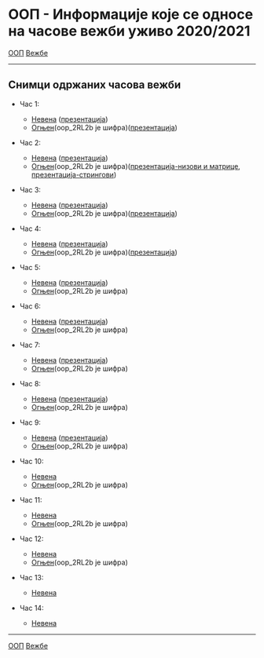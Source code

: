 # ООП - Информације које се односе на часове вежби уживо 2020/2021

[ООП](../../README.md) [Вежбе](../README.md)

---

## Снимци одржаних часова вежби
- Час 1: 
	- [Невена](https://jstrieb.github.io/link-lock/#eyJ2IjoiMC4wLjEiLCJlIjoiOVhUVitmclhDYXVZNHBzdlhFbTZMUVN2UExaMHB4djJHUUZPQVpvc3VJSkNIdTZFYnhJeE5adjliOG0wMlpUTXN1UGZpR24wTzZFT2FFdFhnVmswaFJwZ0xVMGlJSENsIiwiaSI6ImhlV0NZd2lLVk9Pd3lYeHYifQ==) ([презентација](http://enastava.matf.bg.ac.rs/~nevena_ciric/oop/oop_cas1.pdf))
	- [Огњен](https://matf.webex.com/matf/ldr.php?RCID=56f8678bcab4458892f033e0f7a027f6)(oop_2RL2b је шифра)([презентација](../prezentacije/2020.2021/01.uvod.pdf))

- Час 2: 
	- [Невена](https://jstrieb.github.io/link-lock/#eyJ2IjoiMC4wLjEiLCJlIjoiUmN2SjBCVHR6eU9ERGJIV2FRZ2ZzNE0rcmF6M3lZa09FY0czYXVXT2x2Szc0azVjOE5qUk5tQS9zUW56WEw5Ulg3aW1oOVM2N082clliMFVvTUJoOGVIR3ZER2xPZnEvIiwiaSI6Iis3M3pzT05IMGlmeU1oQzMifQ==) ([презентација](http://enastava.matf.bg.ac.rs/~nevena_ciric/oop/oop_cas2.pdf))
	- [Огњен](https://matf.webex.com/matf/ldr.php?RCID=f3e5775d90334fe0970d183faa644919)(oop_2RL2b је шифра)([презентација-низови и матрице](../prezentacije/2020.2021/02.nizovi.matrice.pdf), [презентација-стрингови](../prezentacije/2020.2021/02.nizovi.matrice.pdf))
	
- Час 3: 
	- [Невена](https://jstrieb.github.io/link-lock/#eyJ2IjoiMC4wLjEiLCJlIjoiSGd2TFA3WHJHdDlYbEl0VjU5emFhWXluSTZqNkUrc0llSTFTVXpiTzMyZU5PMy9JLzlBSnlrVFJLNnh2RVVERE5COG8rQnVXY0NLbG5vTTBqaVFVbDBLUm41TjNUaEFTIiwiaSI6InVTeXEyZjQxNGduZWF5MDIifQ==) ([презентација](http://enastava.matf.bg.ac.rs/~nevena_ciric/oop/oop_cas3.pdf))
	- [Огњен](https://matf.webex.com/matf/ldr.php?RCID=8d5bd9dd6eb949389b4c2aa6d9093188)(oop_2RL2b је шифра)([презентација](../prezentacije/2020.2021/04.oop.pdf))

- Час 4: 
	- [Невена](https://jstrieb.github.io/link-lock/#eyJ2IjoiMC4wLjEiLCJlIjoiWG1HcHk3S1dZS0NBaDZNWjBPdlFwbGZQRG1rd1pNOXJUOXkxMHFHQmxlWkUzMk9hS2lBN2xTWklHQ2p6ZFoxZU8wbFNNdk9uZmFJQTQrTWhhMGROby92cDlnTGR3SGtTIiwiaSI6ImcvVlp0cGNKcEFvSWFxUjMifQ==) ([презентација](http://enastava.matf.bg.ac.rs/~nevena_ciric/oop/oop_cas4.pdf))
	- [Огњен](https://matf.webex.com/matf/ldr.php?RCID=862bd13075d943eabc96b89ad2ad2917)(oop_2RL2b је шифра)([презентација](../prezentacije/2020.2021/05.klase.nasledjivanje.pdf))

- Час 5: 
	- [Невена](https://jstrieb.github.io/link-lock/#eyJ2IjoiMC4wLjEiLCJlIjoiZU5Gb0FXU3JrSlVrMGtTK29ydzdwK1B6SS9HWWN2T1BCMXNPdXp2dlJYR2hKa2lJUytyc3dCYXM4UlZFbUVyWm1ROWVDREFkQlhTaHA5dTkwMFFYM1pYcUtmNUtvdzJWIiwiaSI6IjZ0U084VHEwd00rNTBqbEcifQ==) ([презентација](http://enastava.matf.bg.ac.rs/~nevena_ciric/oop/oop_cas5.pdf))
	- [Огњен](https://matf.webex.com/matf/ldr.php?RCID=fc47a5f9855a40f2b90d06ceef5f62a0)(oop_2RL2b је шифра)
- Час 6: 
	- [Невена](https://jstrieb.github.io/link-lock/#eyJ2IjoiMC4wLjEiLCJlIjoiWC9QRENLaFRwc1d2V21WTko2UzFhZnZPRHlRL1VtZ1NZZVh6cE9hNEw0d0NpR2hlTWo0eXM2elBwQWVtbXdTby9hclhvb0ZvYVd2QW1DeFMvZkxxcDdQWEVMdVlFc05pIiwiaSI6Im5PeUs0RURrelk5eHdkYSsifQ==) ([презентација](http://enastava.matf.bg.ac.rs/~nevena_ciric/oop/oop_cas6.pdf))
	- [Огњен](https://matf.webex.com/matf/ldr.php?RCID=fcee9557553f42ae900e65990d329faa)(oop_2RL2b је шифра)

- Час 7: 
	- [Невена](https://jstrieb.github.io/link-lock/#eyJ2IjoiMC4wLjEiLCJlIjoiZEwvbWRuZkJlOEp3K0o5M1NNQlBwejhCZWN0UHo4d0I3Nk5Id09SS0pheEsrRGhhVGlGK3ZOYkZlTnZiVmVvM3EvUVMvckE4YWRBMy9KeEF4WXgxTkVOVFo0ZFU1NHV1IiwiaSI6IjcyZzd2amJ5VDIzSzJhWWgifQ==) ([презентација](http://enastava.matf.bg.ac.rs/~nevena_ciric/oop/oop_cas7.pdf))
	- [Огњен](https://matf.webex.com/matf/ldr.php?RCID=68755f7f7a8c4cbaae54b2301f6abd53)(oop_2RL2b је шифра)

- Час 8: 
	- [Невена](https://jstrieb.github.io/link-lock/#eyJ2IjoiMC4wLjEiLCJlIjoicElYbU5oaVMrcWxnSTZDQ2F4dVk0QVZHVmQzaklWNmxCOTQ4QnU1LzVhZGF0L01tc3NPYktXbFpaUFdXblkzTTAzcmcwZ3V4cGV5SHBBeUlJbmU5dnJJNUdjYWhWbitiIiwiaSI6Im1FWnhCanA5Q3RjNmdzcWUifQ==) ([презентација](http://enastava.matf.bg.ac.rs/~nevena_ciric/oop/oop_cas8.pdf))
	- [Огњен](https://matf.webex.com/matf/ldr.php?RCID=4ec544b15a04491b9888107e50a226d6)(oop_2RL2b је шифра)

- Час 9: 
	- [Невена](https://jstrieb.github.io/link-lock/#eyJ2IjoiMC4wLjEiLCJlIjoiMDVjV0hJTjNCbVpQZDdIS1ZJSkU2SFBxOGRHd3g0SzkwQnI4YzVveEoxUGZMaWgzc1UwcnhteXhvN0ZvYUd4TnYyanlKazdKWWJReWYvS2xhZFo2Z25PcUtFZUxYQ3ZWIiwiaSI6ImRvQmM5c1MwTmlRSzBNZTcifQ==) ([презентација](http://enastava.matf.bg.ac.rs/~nevena_ciric/oop/oop_cas9.pdf))
	- [Огњен](https://matf.webex.com/matf/ldr.php?RCID=ff810fa510694964a64402ead634daf2)(oop_2RL2b је шифра)

- Час 10: 
	- [Невена](https://jstrieb.github.io/link-lock/#eyJ2IjoiMC4wLjEiLCJlIjoibStQYUgxemljbko5Qmp2cWZQOGl0OUxvRHNSMXJzTmV4NE8wclE4QjdwL2xyWU1ZS2lZSFVoTmpST3FTZDhtcU5FK2lYY25EWGY5dEJtN2NnbUtjRXpIaDNIbkVJZ2NHL1E9PSIsImkiOiJuMkdnY0xrdWI3elRLcG0rIn0=) 
	- [Огњен](https://matf.webex.com/matf/ldr.php?RCID=7083f2cd4ad441c59ddb82108ee8c37e)(oop_2RL2b је шифра)

- Час 11: 
	- [Невена](https://jstrieb.github.io/link-lock/#eyJ2IjoiMC4wLjEiLCJlIjoiZnBubWhKZEV1VlZKV1dPMVQ2dy9mRFVLQlhuaG5SSTFnYk5TL2l0ODhMZitZeld4cC9PNGRQcklSd2JhWVNSVTZXLytxUzNlSUwwYXBSbWxyMkIydzRXMGtvdFFuZ2hrWWc9PSIsImkiOiJnT2tXVDRJdzZsRVpxWllYIn0=) 
	- [Огњен](https://matf.webex.com/matf/ldr.php?RCID=2c673350f4af4eca920bbb97ebeb0150)(oop_2RL2b је шифра)

- Час 12: 
	- [Невена](https://jstrieb.github.io/link-lock/#eyJ2IjoiMC4wLjEiLCJlIjoiQjVFdXFzR2JNNWNVeDZGN1NUQ0J0QUNUMVNlSjNpUWFPc1ZYcmxhQngySTFDL3hsTEZ2MEY4UUVFZ2s3QkQxUmtoazNudi9udExQZVRCNVorbzRKMDZKUDZ1OHA0Ym5paXc9PSIsImkiOiJ5Y3ZveHBBUWNqR0lSMUo3In0=)
	- [Огњен](https://matf.webex.com/matf/ldr.php?RCID=b04d4afbc7a94e909df02ba04c6ff1ab)(oop_2RL2b је шифра)

- Час 13: 
	- [Невена](https://jstrieb.github.io/link-lock/#eyJ2IjoiMC4wLjEiLCJlIjoiNHN5QXBYSVNHaE9vT2pmWWQwcFZ0dmtBSWNGN0E1a0dzL2NxTzljRDhRMkhKZEtUeFhSRzJGcnp0eUNrZ2FtTDdOYy9MTEF3dHhCazJ4dzY0bmZvRm96WUtvRG1mYmI4NkE9PSIsImkiOiIrckJxcnVNNGMvWTIwVHJQIn0=)

- Час 14: 
	- [Невена](https://jstrieb.github.io/link-lock/#eyJ2IjoiMC4wLjEiLCJlIjoieVVBcU96aHhzN2N4OWVyRW9teDZHQVRsNzBJTkl3eml6Z2Y1bXJoU0xvMHFsZzBHKzBzVmhHZ29CajhkZWFGN2lTajZzbHMxZFpUN1JxaS8yZWZ5UVNLUEwwaUtWd0ppa0E9PSIsImkiOiJFbzBVcUtiWHVuN3dRVjdjIn0=)

---

[ООП](../../README.md) [Вежбе](../README.md)
